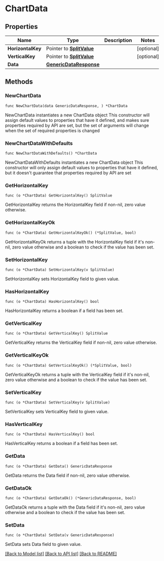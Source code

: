 # ChartData

## Properties

Name | Type | Description | Notes
------------ | ------------- | ------------- | -------------
**HorizontalKey** | Pointer to [**SplitValue**](SplitValue.md) |  | [optional] 
**VerticalKey** | Pointer to [**SplitValue**](SplitValue.md) |  | [optional] 
**Data** | [**GenericDataResponse**](GenericDataResponse.md) |  | 

## Methods

### NewChartData

`func NewChartData(data GenericDataResponse, ) *ChartData`

NewChartData instantiates a new ChartData object
This constructor will assign default values to properties that have it defined,
and makes sure properties required by API are set, but the set of arguments
will change when the set of required properties is changed

### NewChartDataWithDefaults

`func NewChartDataWithDefaults() *ChartData`

NewChartDataWithDefaults instantiates a new ChartData object
This constructor will only assign default values to properties that have it defined,
but it doesn't guarantee that properties required by API are set

### GetHorizontalKey

`func (o *ChartData) GetHorizontalKey() SplitValue`

GetHorizontalKey returns the HorizontalKey field if non-nil, zero value otherwise.

### GetHorizontalKeyOk

`func (o *ChartData) GetHorizontalKeyOk() (*SplitValue, bool)`

GetHorizontalKeyOk returns a tuple with the HorizontalKey field if it's non-nil, zero value otherwise
and a boolean to check if the value has been set.

### SetHorizontalKey

`func (o *ChartData) SetHorizontalKey(v SplitValue)`

SetHorizontalKey sets HorizontalKey field to given value.

### HasHorizontalKey

`func (o *ChartData) HasHorizontalKey() bool`

HasHorizontalKey returns a boolean if a field has been set.

### GetVerticalKey

`func (o *ChartData) GetVerticalKey() SplitValue`

GetVerticalKey returns the VerticalKey field if non-nil, zero value otherwise.

### GetVerticalKeyOk

`func (o *ChartData) GetVerticalKeyOk() (*SplitValue, bool)`

GetVerticalKeyOk returns a tuple with the VerticalKey field if it's non-nil, zero value otherwise
and a boolean to check if the value has been set.

### SetVerticalKey

`func (o *ChartData) SetVerticalKey(v SplitValue)`

SetVerticalKey sets VerticalKey field to given value.

### HasVerticalKey

`func (o *ChartData) HasVerticalKey() bool`

HasVerticalKey returns a boolean if a field has been set.

### GetData

`func (o *ChartData) GetData() GenericDataResponse`

GetData returns the Data field if non-nil, zero value otherwise.

### GetDataOk

`func (o *ChartData) GetDataOk() (*GenericDataResponse, bool)`

GetDataOk returns a tuple with the Data field if it's non-nil, zero value otherwise
and a boolean to check if the value has been set.

### SetData

`func (o *ChartData) SetData(v GenericDataResponse)`

SetData sets Data field to given value.



[[Back to Model list]](../README.md#documentation-for-models) [[Back to API list]](../README.md#documentation-for-api-endpoints) [[Back to README]](../README.md)


